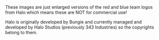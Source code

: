 These images are just enlarged versions of the red and blue team logos from Halo which means these are NOT for commercial use! 

Halo is originally developed by Bungie and currently managed and developed by Halo Studios (previously 343 Industries) so the copyrights belong to them. 
